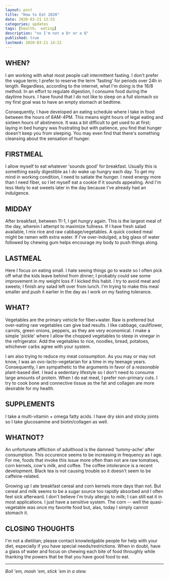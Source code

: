 ```yaml
---
layout: post
title: "How to Eat 2020"
date: 2020-03-21 13:53	
categories: updates
tags: [health， eating] 
description: "no I'm not a Dr or a Q"
published: true
lastmod: 2020-03-21 14:22
---
```


## WHEN? ##
I am working with what most people call intermittent fasting. I don't prefer the vague term; I prefer to reserve the term 'fasting' for periods over 24h in length. Regardless, according to the internet, what I'm doing is the 16/8 method. In an effort to regulate digestion, I consume food during the daytime hours. I have found that I do not like to sleep on a full stomach so my first goal was to have an empty stomach at bedtime.

Consequently, I have developed an eating schedule where I take in food between the hours of 8AM-4PM. This means eight hours of legal eating and sixteen hours of abstinence. It was a bit difficult to get used to at first; laying in bed hungry was frustrating but with patience, you find that hunger doesn't keep you from sleeping. You may even find that there's something cleansing about the sensation of hunger. 

## FIRSTMEAL ##
I allow myself to eat whatever 'sounds good' for breakfast. Usually this is something easily digestible as I do wake up hungry each day. To get my mind in working condition, I need to satiate the hunger. I need energy more than I need fiber, so I let myself eat a cookie if it sounds appealing. And I'm less likely to eat sweets later in the day because I've already had an indulgence. 

## MIDDAY ##
After breakfast, between 11-1, I get hungry again. This is the largest meal of the day, wherein I attempt to maximize fullness. If I have fresh salad available, I mix rice and raw cabbage/vegetables. A quick cooked meal might be ramen with extra water. If I've over-indulged, a big glass of water followed by chewing gum helps encourage my body to push things along.

## LASTMEAL ##
Here I focus on eating small. I hate seeing things go to waste so I often pick off what the kids leave behind from dinner; I probably could see some improvement in my weight loss if I kicked this habit. I try to avoid meat and sweets; I finish any salad left over from lunch. I'm trying to make this meal smaller and push it earlier in the day as I work on my fasting tolerance.

## WHAT? ##
Vegetables are the primary vehicle for fiber+water. Raw is preferred but over-eating raw vegetables can give bad results. I like cabbage, cauliflower, carrots, green onions, peppers, as they are very economical. I make a simple 'pickle' where I allow the chopped vegetables to steep in vinegar in the refrigerator. Add the vegetables to rice, noodles, bread, potatoes, whichever carbs agree with your system.

I am also trying to reduce my meat consumption. As you may or may not know, I was an ovo-lacto-vegetarian for a time in my teenage years. Consequently, I am sympathetic to the arguments in favor of a _reasonable_ plant-based diet. I lead a sedentary lifestyle so I don't need to consume large amounts of protein. When I do eat meat, I prefer non-primary cuts. I try to cook bone and connective tissue as the fat and collagen are more desirable for my health.

## SUPPLEMENTS ##
I take a multi-vitamin + omega fatty acids. I have dry skin and sticky joints so I take glucosamine and biotin/collagen as well. 

## WHATNOT? ##
An unfortunate affliction of adulthood is the damned 'tummy-ache' after consumption. This occurence seems to be increasing in frequency as I age. For me, foods that invoke this issue more often than not are raw tomatoes, corn kernels, cow's milk, and coffee. The coffee intolerance is a recent development. Black tea is not causing trouble so it doesn't seem to be caffeine-related. 

Growing up I ate breakfast cereal and corn kernels more days than not. But cereal and milk seems to be a sugar source too rapidly absorbed and I often feel sick afterward. I don't believe I'm truly allergic to milk; I can still eat it in most applications. I just have a sensitive system. The corn -- well the quasi-vegetable was once my favorite food but, alas, today I simply cannot stomach it.

## CLOSING THOUGHTS ##
I'm not a dietitian; please contact knowledgable people for help with your diet, especially if you have special needs/restrictions. When in doubt, have a glass of water and focus on chewing each bite of food throughly while thanking the powers that be that you have good food to eat.

*****

_Boil 'em, mash 'em, stick 'em in a stew._

